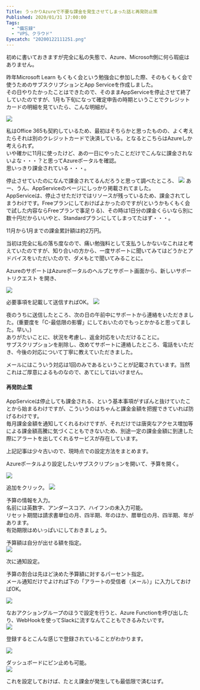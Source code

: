 ```yaml
---
Title: うっかりAzureで不要な課金を発生させてしまった話と再発防止策
Published: 2020/01/31 17:00:00
Tags:
  - "備忘録"
  - "VPS、クラウド"
Eyecatch: "20200122111251.png"
---
```

初めに書いておきますが完全に私の失態で、Azure、Microsoft側に何ら瑕疵はありません。  

昨年Microsoft Learn もくもく会という勉強会に参加した際、そのもくもく会で使うためのサブスクリプションとApp Serviceを作成しました。  
その日やりたかったことはできたので、そのままAppServiceを停止させて終了していたのですが、1月も下旬になって確定申告の時期ということでクレジットカードの明細を見ていたら、こんな明細が。  

![](20200122111251.png) 

私はOffice 365も契約しているため、最初はそちらかと思ったものの、よく考えたらそれは別のクレジットカードで決済している。となるとこちらはAzureしか考えられず。  
いや確かに11月に使ったけど、あの一日にやったことだけでこんなに課金されないよな・・・？と思ってAzureポータルを確認。  
思いっきり課金されている・・・。  

停止させていたのになんで課金されてるんだろうと思って調べたところ、
![](20200122111522.png) 
あー、うん、AppServiceのページにしっかり掲載されてました。  
AppServiceは、停止させただけではリソースが残っているため、課金されてしまうわけです。Freeプランにしておけばよかったのですが(というかもくもく会で試した内容ならFreeプランで事足りる)、その時は1日分の課金くらいなら別に数十円だからいいやと、Standardプランにしてしまってたはず・・・。  


11月から1月までの課金累計額は約2万円。  

当初は完全に私の落ち度なので、痛い勉強料として支払うしかないなこれはと考えていたのですが、知り合いの方から、一度サポートに聞いてみてはどうかとアドバイスをいただいたので、ダメもとで聞いてみることに。  

AzureのサポートはAzureポータルのヘルプとサポート画面から、新しいサポートリクエスト を開き、

<?# OEmbed "https://portal.azure.com/#blade/Microsoft_Azure_Support/HelpAndSupportBlade/overview" /?>

![](20200122112109.png) 

必要事項を記載して送信すればOK。
![](20200122112241.png) 

夜のうちに送信したところ、次の日の午前中にサポートから連絡をいただきました。(重要度を「C-最低限の影響」にしておいたのでもっとかかると思ってました。早い。)  
ありがたいことに、状況を考慮し、返金対応をいただけることに。  
サブスクリプションを削除し、改めてサポートに連絡したところ、電話をいただき、今後の対応について丁寧に教えていただきました。  

メールにはこういう対応は1回のみであるということが記載されています。当然これはご厚意によるものなので、あてにしてはいけません。  

#### 再発防止策  
AppServiceは停止しても課金される、という基本事項がすぽんと抜けていたことから始まるわけですが、こういうのはちゃんと課金金額を把握できていれば防げるわけです。  
毎月課金金額を通知してくれるわけですが、それだけでは唐突なアクセス増加等による課金額高騰に気づくこともできないため、別途一定の課金金額に到達した際にアラートを出してくれるサービスが存在しています。  

<?# OEmbed "https://weblabo.oscasierra.net/microsoft-azure-billing-alert-service/" /?>

上記記事は少々古いので、現時点での設定方法をまとめます。  

Azureポータルより設定したいサブスクリプションを開いて、予算を開く。  

![](20200122115405.png) 

追加をクリック。
![](20200131163455.png) 

予算の情報を入力。  
名前には英数字、アンダースコア、ハイフンの未入力可能。  
リセット期間は請求書単位の月、四半期、年のほか、暦単位の月、四半期、年があります。  
有効期限はめいっぱいにしておきましょう。  

予算額は自分が出せる額を指定。  
![](20200131163614.png) 

次に通知設定。  

予算の割合は先ほど決めた予算額に対するパーセント指定。  
メール通知だけでよければ下の「アラートの受信者（メール）」に入力しておけばOK。  

![](20200131164230.png) 

なおアクショングループのほうで設定を行うと、Azure Functionを呼び出したり、WebHookを使ってSlackに流すなんてこともできるみたいです。  
![](20200131164404.png) 


登録するとこんな感じで登録されていることがわかります。  

![](20200131164532.png) 

ダッシュボードにピン止めも可能。  
![](20200131164647.png) 


これを設定しておけば、たとえ課金が発生しても最低限で済むはず。